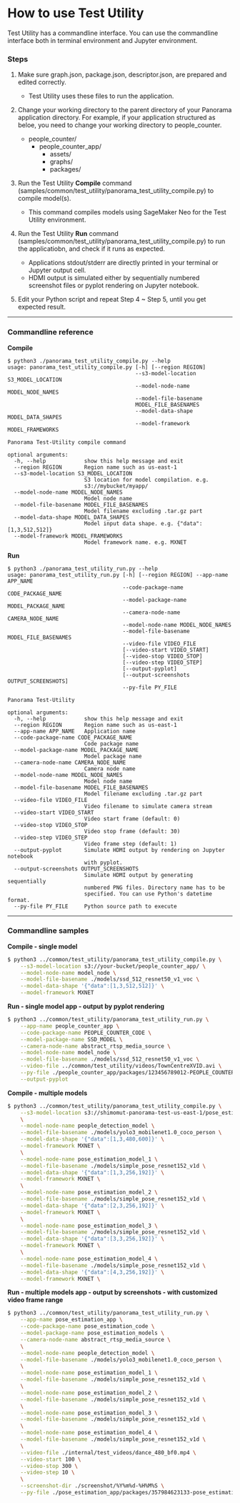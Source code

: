 # How to use Test Utility

Test Utility has a commandline interface. You can use the commandline interface both in terminal environment and Jupyter environment.


### Steps

1. Make sure graph.json, package.json, descriptor.json, are prepared and edited correctly.
    * Test Utility uses these files to run the application.

2. Change your working directory to the parent directory of your Panorama application directory. For example, if your application structured as beloe, you need to change your working directory to people_counter.
    * people_counter/
        * people_counter_app/
            * assets/
            * graphs/
            * packages/

3. Run the Test Utility **Compile** command (samples/common/test_utility/panorama_test_utility_compile.py) to compile model(s).
    * This command compiles models using SageMaker Neo for the Test Utility environment.

4. Run the Test Utility **Run** command (samples/common/test_utility/panorama_test_utility_compile.py) to run the applicatiobn, and check if it runs as expected.
    * Applications stdout/stderr are directly printed in your terminal or Jupyter output cell.
    * HDMI output is simulated either by sequentially numbered screenshot files or pyplot rendering on Jupyter notebook.
    
5. Edit your Python script and repeat Step 4 ~ Step 5, until you get expected result.

---

### Commandline reference

**Compile**

```
$ python3 ./panorama_test_utility_compile.py --help
usage: panorama_test_utility_compile.py [-h] [--region REGION]
                                        --s3-model-location S3_MODEL_LOCATION
                                        --model-node-name MODEL_NODE_NAMES
                                        --model-file-basename
                                        MODEL_FILE_BASENAMES
                                        --model-data-shape MODEL_DATA_SHAPES
                                        --model-framework MODEL_FRAMEWORKS

Panorama Test-Utility compile command

optional arguments:
  -h, --help            show this help message and exit
  --region REGION       Region name such as us-east-1
  --s3-model-location S3_MODEL_LOCATION
                        S3 location for model compilation. e.g.
                        s3://mybucket/myapp/
  --model-node-name MODEL_NODE_NAMES
                        Model node name
  --model-file-basename MODEL_FILE_BASENAMES
                        Model filename excluding .tar.gz part
  --model-data-shape MODEL_DATA_SHAPES
                        Model input data shape. e.g. {"data":[1,3,512,512]}
  --model-framework MODEL_FRAMEWORKS
                        Model framework name. e.g. MXNET
```


**Run**

```
$ python3 ./panorama_test_utility_run.py --help
usage: panorama_test_utility_run.py [-h] [--region REGION] --app-name APP_NAME
                                    --code-package-name CODE_PACKAGE_NAME
                                    --model-package-name MODEL_PACKAGE_NAME
                                    --camera-node-name CAMERA_NODE_NAME
                                    --model-node-name MODEL_NODE_NAMES
                                    --model-file-basename MODEL_FILE_BASENAMES
                                    --video-file VIDEO_FILE
                                    [--video-start VIDEO_START]
                                    [--video-stop VIDEO_STOP]
                                    [--video-step VIDEO_STEP]
                                    [--output-pyplot]
                                    [--output-screenshots OUTPUT_SCREENSHOTS]
                                    --py-file PY_FILE

Panorama Test-Utility

optional arguments:
  -h, --help            show this help message and exit
  --region REGION       Region name such as us-east-1
  --app-name APP_NAME   Application name
  --code-package-name CODE_PACKAGE_NAME
                        Code package name
  --model-package-name MODEL_PACKAGE_NAME
                        Model package name
  --camera-node-name CAMERA_NODE_NAME
                        Camera node name
  --model-node-name MODEL_NODE_NAMES
                        Model node name
  --model-file-basename MODEL_FILE_BASENAMES
                        Model filename excluding .tar.gz part
  --video-file VIDEO_FILE
                        Video filename to simulate camera stream
  --video-start VIDEO_START
                        Video start frame (default: 0)
  --video-stop VIDEO_STOP
                        Video stop frame (default: 30)
  --video-step VIDEO_STEP
                        Video frame step (default: 1)
  --output-pyplot       Simulate HDMI output by rendering on Jupyter notebook
                        with pyplot.
  --output-screenshots OUTPUT_SCREENSHOTS
                        Simulate HDMI output by generating sequentially
                        numbered PNG files. Directory name has to be
                        specified. You can use Python's datetime format.
  --py-file PY_FILE     Python source path to execute
```


---

### Commandline samples


**Compile - single model**

```sh
$ python3 ../common/test_utility/panorama_test_utility_compile.py \
    --s3-model-location s3://your-bucket/people_counter_app/ \
    --model-node-name model_node \
    --model-file-basename ./models/ssd_512_resnet50_v1_voc \
    --model-data-shape '{"data":[1,3,512,512]}' \
    --model-framework MXNET
```

**Run - single model app - output by pyplot rendering**

```sh
$ python3 ../common/test_utility/panorama_test_utility_run.py \
    --app-name people_counter_app \
    --code-package-name PEOPLE_COUNTER_CODE \
    --model-package-name SSD_MODEL \
    --camera-node-name abstract_rtsp_media_source \
    --model-node-name model_node \
    --model-file-basename ./models/ssd_512_resnet50_v1_voc \
    --video-file ../common/test_utility/videos/TownCentreXVID.avi \
    --py-file ./people_counter_app/packages/123456789012-PEOPLE_COUNTER_CODE-1.0/src/app.py \
    --output-pyplot
```

**Compile - multiple models**

```sh
$ python3 ../common/test_utility/panorama_test_utility_compile.py \
    --s3-model-location s3://shimomut-panorama-test-us-east-1/pose_estimation_app \
    \
    --model-node-name people_detection_model \
    --model-file-basename ./models/yolo3_mobilenet1.0_coco_person \
    --model-data-shape '{"data":[1,3,480,600]}' \
    --model-framework MXNET \
    \
    --model-node-name pose_estimation_model_1 \
    --model-file-basename ./models/simple_pose_resnet152_v1d \
    --model-data-shape '{"data":[1,3,256,192]}' \
    --model-framework MXNET \
    \
    --model-node-name pose_estimation_model_2 \
    --model-file-basename ./models/simple_pose_resnet152_v1d \
    --model-data-shape '{"data":[2,3,256,192]}' \
    --model-framework MXNET \
    \
    --model-node-name pose_estimation_model_3 \
    --model-file-basename ./models/simple_pose_resnet152_v1d \
    --model-data-shape '{"data":[3,3,256,192]}' \
    --model-framework MXNET \
    \
    --model-node-name pose_estimation_model_4 \
    --model-file-basename ./models/simple_pose_resnet152_v1d \
    --model-data-shape '{"data":[4,3,256,192]}' \
    --model-framework MXNET \
```

**Run - multiple models app - output by screenshots - with customized video frame range**

```sh
$ python3 ../common/test_utility/panorama_test_utility_run.py \
    --app-name pose_estimation_app \
    --code-package-name pose_estimation_code \
    --model-package-name pose_estimation_models \
    --camera-node-name abstract_rtsp_media_source \
    \
    --model-node-name people_detection_model \
    --model-file-basename ./models/yolo3_mobilenet1.0_coco_person \
    \
    --model-node-name pose_estimation_model_1 \
    --model-file-basename ./models/simple_pose_resnet152_v1d \
    \
    --model-node-name pose_estimation_model_2 \
    --model-file-basename ./models/simple_pose_resnet152_v1d \
    \
    --model-node-name pose_estimation_model_3 \
    --model-file-basename ./models/simple_pose_resnet152_v1d \
    \
    --model-node-name pose_estimation_model_4 \
    --model-file-basename ./models/simple_pose_resnet152_v1d \
    \
    --video-file ./internal/test_videos/dance_480_bf0.mp4 \
    --video-start 100 \
    --video-stop 300 \
    --video-step 10 \
    \
    --screenshot-dir ./screenshot/%Y%m%d-%H%M%S \
    --py-file ./pose_estimation_app/packages/357984623133-pose_estimation_code-1.0/src/app.py
```
